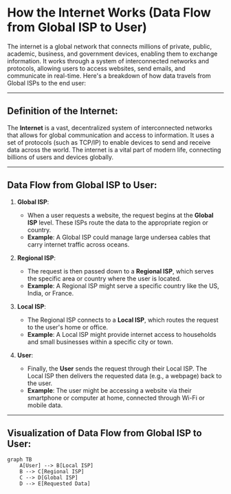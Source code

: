# How the Internet Works (Data Flow from Global ISP to User)

The internet is a global network that connects millions of private, public, academic, business, and government devices, enabling them to exchange information. It works through a system of interconnected networks and protocols, allowing users to access websites, send emails, and communicate in real-time. Here's a breakdown of how data travels from Global ISPs to the end user:

---

## **Definition of the Internet**:

The **Internet** is a vast, decentralized system of interconnected networks that allows for global communication and access to information. It uses a set of protocols (such as TCP/IP) to enable devices to send and receive data across the world. The internet is a vital part of modern life, connecting billions of users and devices globally.

---

## **Data Flow from Global ISP to User**:

1. **Global ISP**:
    - When a user requests a website, the request begins at the **Global ISP** level. These ISPs route the data to the appropriate region or country.
    - **Example**: A Global ISP could manage large undersea cables that carry internet traffic across oceans.

2. **Regional ISP**:
    - The request is then passed down to a **Regional ISP**, which serves the specific area or country where the user is located.
    - **Example**: A Regional ISP might serve a specific country like the US, India, or France.

3. **Local ISP**:
    - The Regional ISP connects to a **Local ISP**, which routes the request to the user's home or office. 
    - **Example**: A Local ISP might provide internet access to households and small businesses within a specific city or town.

4. **User**:
    - Finally, the **User** sends the request through their Local ISP. The Local ISP then delivers the requested data (e.g., a webpage) back to the user.
    - **Example**: The user might be accessing a website via their smartphone or computer at home, connected through Wi-Fi or mobile data.

---

## **Visualization of Data Flow from Global ISP to User**:

```mermaid
graph TB
    A[User] --> B[Local ISP]
    B --> C[Regional ISP]
    C --> D[Global ISP]
    D --> E[Requested Data]
